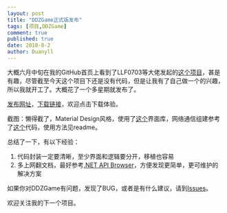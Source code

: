 ```yaml
---
layout: post
title: "DDZGame正式版发布"
tags: [项目,DDZGame]
comment: true
published: true
date: 2018-8-2
author: Duanyll
---
```


大概六月中旬在我的GitHub首页上看到了LLF0703等大佬发起的[这个项目](https://github.com/JXFLS/Doudizhu)，甚是有趣，尽管截至今天这个项目下还是没有代码，但是让我有了自己做一个的兴趣，所以我就开工了。大概花了一个多星期就发布了。

<!-- more -->

[发布网址](https://github.com/Duanyll/DDZGame)，[下载链接](https://github.com/Duanyll/DDZGame/releases/download/1.0.0.1/DDZGame.zip)，欢迎点击下载体验。

截图：懒得截了，Material Design风格，使用了[这个](https://github.com/MaterialDesignInXAML/MaterialDesignInXamlToolkit)界面库，网络通信组建参考了[这个](https://github.com/yinyoupoet/chatRoomTest)代码，使用方法见readme。

总结了一下，有以下经验：

1. 代码封装一定要清晰，至少界面和逻辑要分开，移植也容易
2. 多上网翻文档，最好参考[.NET API Browser](https://docs.microsoft.com/en-us/dotnet/api/)，方便发现更简单，更可维护的解决方案

如果你对DDZGame有问题，发现了BUG，或者是有什么建议，请到[Issues](https://github.com/duanyll/DDZGame/issues)。

欢迎关注我的下一个项目。